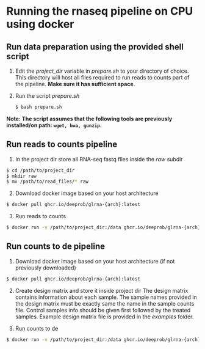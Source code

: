 # Running the rnaseq pipeline on CPU using docker

## Run data preparation using the provided shell script

1. Edit the *project_dir* variable in *prepare.sh* to your directory of choice. This directory will host all files required to run reads to counts part of the pipeline. __Make sure it has sufficient space__. 

2. Run the script *prepare.sh*
    ```bash
    $ bash prepare.sh
    ```

**Note: The script assumes that the following tools are previously installed/on path: ```wget, bwa, gunzip```.**


## Run reads to counts pipeline

1. In the project dir store all RNA-seq fastq files inside the *raw* subdir
```bash
$ cd /path/to/project_dir
$ mkdir raw
$ mv /path/to/read_files/* raw
```

2. Download docker image based on your host architecture
```bash
$ docker pull ghcr.io/deeprob/glrna-{arch}:latest
```

3. Run reads to counts 
```bash
$ docker run -v /path/to/project_dir:/data ghcr.io/deeprob/glrna-{arch}:latest python3 reads_to_counts.py read1_filename.fastq.gz --read_file2 read2_filename.fastq.gz --threads 4 --createstarindex
```

## Run counts to de pipeline

1. Download docker image based on your host architecture (if not previously downloaded)
```bash
$ docker pull ghcr.io/deeprob/glrna-{arch}:latest
```

2. Create design matrix and store it inside project dir
The design matrix contains information about each sample. The sample names provided in the design matrix must be exactly same the name in the sample counts file. Control samples info should be given first followed by the treated samples. Example design matrix file is provided in the *examples* folder.

3. Run counts to de 
```bash
$ docker run -v /path/to/project_dir:/data ghcr.io/deeprob/glrna-{arch}:latest python3 counts_to_de.py --treatment_names treated_rep1_colname treated_rep2_colname treated_rep3_colname --control_names control_rep1_colname control_rep2_colname control_rep3_colname --design_matrix /data/relative/path/inside/project_dir/to/design_matrix.csv
```
